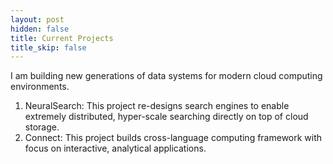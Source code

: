 ```yaml
---
layout: post
hidden: false
title: Current Projects
title_skip: false
---
```


I am building new generations of data systems for modern cloud computing environments.

1. NeuralSearch: This project re-designs search engines to enable extremely distributed, hyper-scale searching 
   directly on top of cloud storage.
1. Connect: This project builds cross-language computing framework with focus on interactive, 
   analytical applications.


